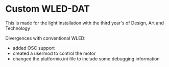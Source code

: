 # Custom WLED-DAT

This is made for the light installation with the third year's of Design, Art and Technology

Divergences with conventional WLED:
- added OSC support
- created a usermod to control the motor
- changed the platformio.ini file to include some debugging information

